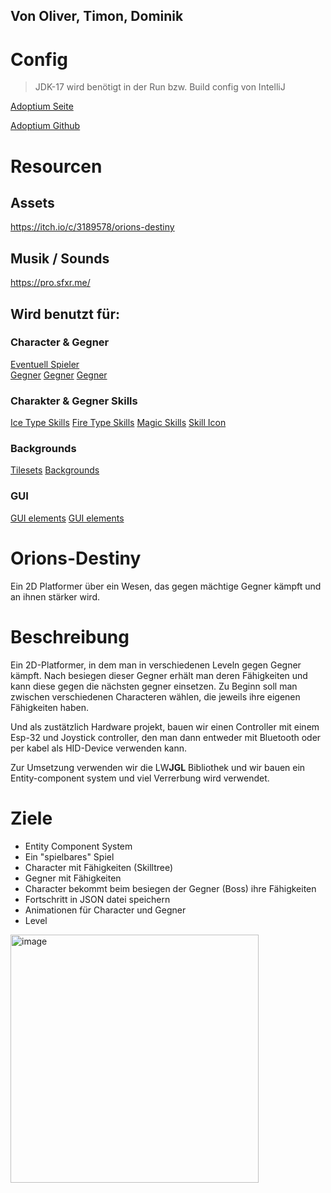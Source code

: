 ## Von Oliver, Timon, Dominik


# Config
>JDK-17 wird benötigt in der Run bzw. Build config von IntelliJ

[Adoptium Seite](https://adoptium.net/de/)

[Adoptium Github](https://github.com/adoptium/temurin17-binaries/releases/tag/jdk-17.0.6%2B10)


# Resourcen

## Assets
https://itch.io/c/3189578/orions-destiny

## Musik / Sounds
https://pro.sfxr.me/

## Wird benutzt für:

### Character & Gegner
[Eventuell Spieler](https://itch.io/queue/c/3189578/orions-destiny?game_id=361179)  
[Gegner](https://itch.io/queue/c/3189578/orions-destiny?game_id=990745)
[Gegner](https://itch.io/queue/c/3189578/orions-destiny?game_id=255239)
[Gegner](https://itch.io/queue/c/3189578/orions-destiny?game_id=732804)

### Charakter & Gegner Skills
[Ice Type Skills](https://itch.io/queue/c/3189578/orions-destiny?game_id=1233586)
[Fire Type Skills](https://itch.io/queue/c/3189578/orions-destiny?game_id=969947)
[Magic Skills](https://itch.io/queue/c/3189578/orions-destiny?game_id=499886)
[Skill Icon](https://itch.io/queue/c/3189578/orions-destiny?game_id=772403)

### Backgrounds
[Tilesets](https://itch.io/queue/c/3189578/orions-destiny?game_id=337080)
[Backgrounds](https://itch.io/queue/c/3189578/orions-destiny?game_id=184484)

### GUI
[GUI elements](https://itch.io/queue/c/3189578/orions-destiny?game_id=757342)
[GUI elements](https://itch.io/queue/c/3189578/orions-destiny?game_id=1629668)

# Orions-Destiny
Ein 2D Platformer über ein Wesen, das gegen mächtige Gegner kämpft und an ihnen stärker wird.

# Beschreibung 
Ein 2D-Platformer, in dem man in verschiedenen Leveln gegen Gegner kämpft.
Nach besiegen dieser Gegner erhält man deren Fähigkeiten und kann diese gegen die nächsten gegner einsetzen.
Zu Beginn soll man zwischen verschiedenen Characteren wählen, die jeweils ihre eigenen Fähigkeiten haben. 

Und als zustätzlich Hardware projekt, bauen wir einen Controller mit einem Esp-32 und Joystick controller, den man dann entweder mit Bluetooth oder per kabel als HID-Device verwenden kann.

Zur Umsetzung verwenden wir die LW**JGL** Bibliothek und wir bauen ein Entity-component system und viel Verrerbung wird verwendet.


# Ziele 
- Entity Component System
- Ein "spielbares" Spiel 
- Character mit Fähigkeiten (Skilltree)
- Gegner mit Fähigkeiten 
- Character bekommt beim besiegen der Gegner (Boss) ihre Fähigkeiten
- Fortschritt in JSON datei speichern
- Animationen für Character und Gegner
- Level



<img width="397" alt="image" src="https://user-images.githubusercontent.com/78213692/225554883-04532fe8-b3bc-4577-be70-a8abc9c4a5a8.png">


